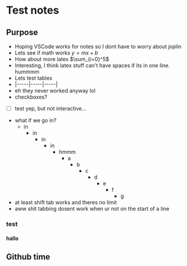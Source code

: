 # Test notes
## Purpose
 - Hoping VSCode works for notes so I dont have to worry about joplin
 - Lets see if math works $y=mx+b$ 
 - How about more latex 
  $\sum_{i=0}^5$
 - Interesting, I think latex stuff can't have spaces if its in one line.  hummmm
 - Lets test tables
 - |-----|-----|-----|
 - eh they never worked anyway lol
 - checkboxes?
 - [ ] test yep, but not interactive...
 - what if we go in?
   - in
     - in
       - in
         - in
           - hmmm
             - a
               - b
                 - c
                   - d
                     - e
                       - f
                         - g
 - at least shift tab works and theres no limit
 - aww shit tabbing dosent work when ur not on the start of a line                                                                               

### test
#### hallo

## Github time